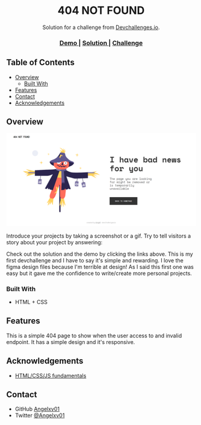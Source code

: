 <!-- Please update value in the {}  -->

<h1 align="center">404 NOT FOUND</h1>

<div align="center">
   Solution for a challenge from  <a href="http://devchallenges.io" target="_blank">Devchallenges.io</a>.
</div>

<div align="center">
  <h3>
    <a href="https://infallible-curran-c8e7e1.netlify.app">
      Demo
    </a>
    <span> | </span>
    <a href="https://github.com/Angelxv01/404-not-found">
      Solution
    </a>
    <span> | </span>
    <a href="https://devchallenges.io/challenges/wBunSb7FPrIepJZAg0sY">
      Challenge
    </a>
  </h3>
</div>

<!-- TABLE OF CONTENTS -->

## Table of Contents

- [Overview](#overview)
  - [Built With](#built-with)
- [Features](#features)
- [Contact](#contact)
- [Acknowledgements](#acknowledgements)

<!-- OVERVIEW -->

## Overview

![screenshot](https://github.com/Angelxv01/404-not-found/blob/main/Immagine%202021-11-12%20104012.png)

Introduce your projects by taking a screenshot or a gif. Try to tell visitors a story about your project by answering:

Check out the solution and the demo by clicking the links above.
This is my first devchallenge and I have to say it's simple and rewarding. I love the figma design files because I'm terrible at design!
As I said this first one was easy but it gave me the confidence to write/create more personal projects.

### Built With

<!-- This section should list any major frameworks that you built your project using. Here are a few examples.-->

- HTML + CSS

## Features

<!-- List the features of your application or follow the template. Don't share the figma file here :) -->

This is a simple 404 page to show when the user access to and invalid endpoint. It has a simple design and it's responsive.

## Acknowledgements

<!-- This section should list any articles or add-ons/plugins that helps you to complete the project. This is optional but it will help you in the future. For exmpale -->

- [HTML/CSS/JS fundamentals](https://scrimba.com/learn/spacetravel)

## Contact

- GitHub [Angelxv01](https://github.com/Angelxv01)
- Twitter [@Angelxv01](https://twitter.com/Angelxv01)
